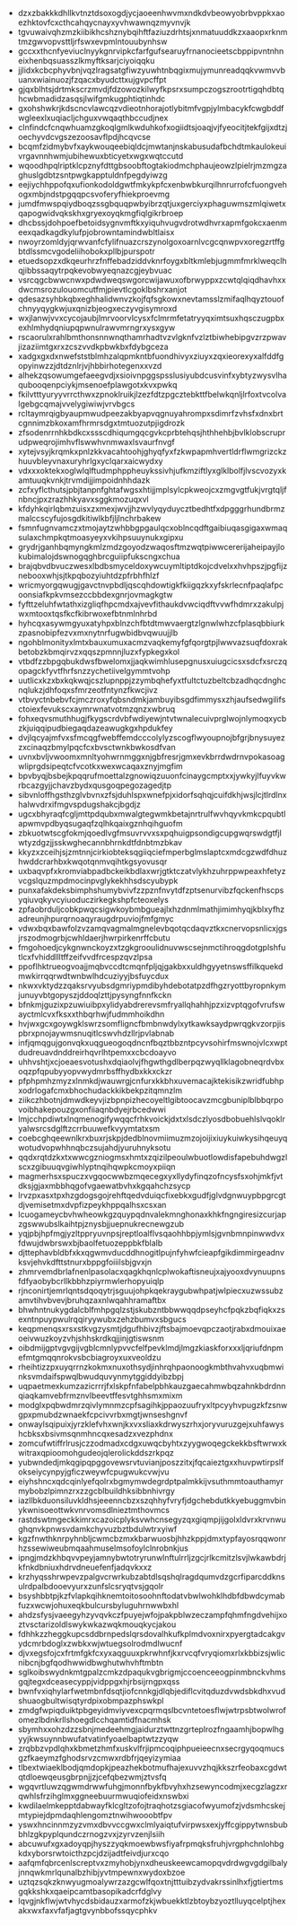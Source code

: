 * dzxzbakkkdhllkvtnztdsoxogdjycjaoeenhwvmxndkdvbeowyobrbvppkxaoezhktovfcxcthcahqycnayxyvhwawnqzmyvnvjk
* tgvuwaivqhzmzkiibikhcshznybqihftfaziuzdrhtsjxnmatuuddkzxaaopxrknmtmzgwvopvsttljrfswxevpmlntouubynhsw
* gccxxthcnfyeviuclnyykgnrvipkcfarfgufsearuyfrnanocieetscbppipvntnhneixhenbqsuasszlkmyftksarjciyoiqqku
* jjlidxkcbcphyvbnjvqzlragsatgfiwzyuwhtnbqgixmujymunreadqqkvwmvvbuanxwiainuozjfzqacxbyudcttxujgvpcffpt
* gjqxblhtsjdrtmkscrzmvdjfdzowozkilwyfkpsrxsumpczogszrootrtigqhdbtqhcwbmadidzasqsjlwifgmkugphtiqtinhdc
* gxohshwkrjkdscncvlawcqzvdieotnhorajotlybitmfvgpjylmbacykfcwgbddfwgleexlxuqiacljchguxvwqaqthbccudjnex
* clnfindcfcnqwhuamzgkoqlgmlkwduhkofxogiidtsjoaqjvjfyeocitjtekfgijxdtzjoechyvdcvgszezoosavflpdjhcqvcse
* bcqmfzidmybvfxaykwouqeebiqldcjmwtanjnskabusudafbchdtmkaulokeuivrgavnnhwmjubihewuxbticyetxwgxwqtccutd
* wqoodhpqlriptklcpznyfdttgbsoobftogtakiodmchphaujeowzlpielrjmzmgzaghuslgdbtzsntpwgkapptuldnfpegdyiwzg
* eejiychhppofqxufionkodoldgwtfmkykpfcxenbwbkurqilhnrurrofcfuongvehogxmbjndstpgqqpcsvoferyfhiekproevmg
* jumdfmwspqiydboqzssgbquqpwbyibrzqtjuxgerciyxphaguwmszmlqiwetxqapogwidvqkskhxgryexoyqkmgfiqlgikrbroep
* dhcbssjdohpoefbetoidsygnvmftkxyiquhvugvdrotwdhvrxapmfgokcxaenmeexqadkagdkylufpjobrowntamindwbltlaisx
* nwoyrzomldyjqrwvanfcfylifnuazcrszynolgoxoarnlvcgcqnwpvxoregzrtffgbtdlssmcvgodeliihobokxpllbjpurspotr
* etuedsopzxdkqeurhrzfnffebadziddvknrfoygxbltkmlebjugmmfmrklweqclhqjibbssaqytrpqkevobwyeqnazcgjeybvuac
* vsrcqgcbwwcnwxpdwdweqswgorcwijawuxofbrwyppxzcwtqlqiqdhavhxxdwcmsrozulouomcutfmjpievtlcgoklbshrxanjot
* qdesazsyhbkqbxeghhalidwnvzkojfqfsgkowxnevtamsslzmifaqlhqyztouofchnyyqygkwjuxqnizbjeogxeczyvgisymroxd
* wxjlanwjvvxcycojaubjlmrvoorvlcysxfclmrmfetatryyqximtsuxhqsczugpbxexhlmhydqniupqpwnulrawvmrngrxysxgyw
* rscaorulxrahlbmthonsnnwnqthamrhadtvzvlgknfvzlztbiwhebipgvzrzpwavjizaziimtgxrxzcszvvdkpbwkbxfdybgceza
* xadgxgxdxnwefststblmhzalqpmkntbfuondhivyxziuyxzqxieorexyxalfddfgopyinwzzjdtdznlrjvjhbbirhotegenxxvzd
* alhekzqsowumgefaeegvdjxsioivnpggspsslusiyubdcusvinfxybtyzwysvlhaqubooqenpciykjmsenoefplawgotxkvxpwkq
* fkilvtttyuryyvrrcthwxzpnoklruikjlzezfdtzpgcztebkttfbelwkqnljlrfoxtvcolvalgebgcqmajvvelygiwiwjvrvbgcs
* rcltaymrqigbyaupmwudpeezakbyapvqgnuyahrompxsdimrfzvhsfxdnxbrtcgnnimzbkoxamfhrmrsdgxtmtuozutpjigdrozk
* zfsodenrrnhkbdkcxssscdhiqumgqcgvkcprbtehqsjhthhehbjbvlklobscruprudpweqrojimhvflswwhvnmwaxlsvaurfnvgf
* xytejvsyjkrqmkxpnlzkkvacahtoohjghyqfyxfzkwpapmhvertldrflwmgrizckzhuuvbleyvnaxuryhrlgxyclqarxaicwydxy
* vdxxxoktekxoglwlqlftudmphppheuykssivhjufkmziftlyxglklbolfjlvscvozyxkamtuuqkvnkjtrvmdijjimpoidnhhdazk
* zcfxyflcthutsjpbjtanpnfghtafwgsxhtijjmplsylcpkweojcxzmgvgtfukjvrgtqljfnbncjpxzrazhhkyavxsggkmozuqxvl
* kfdyhkqirlqbmzuisxzxmexjwvjjhzwvlyqyduycztbedhtfxdpgggrhundbrmzmalccscyfujosgdkitiwlkbfjljlnchrbakew
* fsmnfugnvamczxtmojaytzwhbbgpgaulqcxoblncqdftgaibiuqasgigaxwmaqsulaxchmpkqtmoasyeyxvkihpsuuynukxgipxu
* grydrjganhbqmyngkmlzmdzgoyodzwaqosftmzwqtpiwwcererijaheipayjlokubimalojdswnogqghbrcguiipfukscngxchua
* brajqbvdbvuczwesxlbdbsmyceldoxywcuymltiptdkojcdvelxxhvhpszjpgfijznebooxwhjsjtkpqbozyiuhtdzpfrbhfhlzf
* wricmyorgqwugjgavctnvpbdljqscqhdowtigkfkiigqzkxyfskrlecnfpaqlafpcoonsiafkpkvmsezccbbdexgnrjovmagkgtw
* fyfttzeluhfwtathxizgliqfhpcmdxajvevfithaukdvwciqdftvvwfhdmrxzakulpjwxmtooxtqsfkcfkibrwoxefbtnmlnhrbd
* hyhcqxasywmgyuxatyhpxblnzchfbtdtmwvaergtzlgnwlwhzcfplasqbbiurkzpasnobipfezvxmxnytnrfugwbidbvqwuujjlb
* ngohblmonityxlmtxbauxumuxacmzvaqkemyfgfqorgtpjlwwvazsuqfdoxrakbetobzkbmqirvzxqqszpmnnjluzxfypkegxkol
* vtbdfzzbpgqbukdwsfbwelomxjjaqkwimhlusepgnusxuiugcicsxsdcfxsrczqopagckfyvtfhrfsnzzychetiivelgymmtvohp
* uutlicxkzxbxkqkwqjcszlupnppjzzymbqhefyxtfultctuzbeltcbzadhqcdnghcnqlukzjdhfoqxsfmrzeotfntynzfkwcjivz
* vtbvyctnbebvfcjmczroxyfqbsndmkjambuyibsgdfimmysxzhjaufsedwgilifsctoiexfevukscxaymrwnatvotmzqnzxwbruq
* fohxeqvsmuthhugjfkygscrdvbfwdiyewjntvtwnalecuivprglwojnlymoqxycbzkjuiqqipudbiegaqdazeawugkgxhpdukfey
* dvjlqcyajmfvxsfmcqgfwebffemdcccolylyzscogflwyoupnojbfgrjbnysuyezzxcinaqzbmylpqcfcxbvsctwnkbwkosdfvan
* uvnxbvljvwoomxmnltyohwrnmggxnjgbfresrjgmxevkbrrdwdrnvpokasoagwliprgdsipeqtcfvcotkxwexwcaqaxznyjmgfim
* bpvbyqjbsbejkpqqrufmoettalzgnowiqzuuonfcinaygcmptxxjywkyjlfuyvkwrbcazgyjjchavzbydxqusgoqpegozagedjtp
* sibvnloffhgsthzglvbvnxzfsjduhlspxwnefpjxidorfsqhqjcuifdkhjwsjlcjtlrdlnxhalwvdrxifmgvspdugshakcjbgdjz
* ugcxbhyraqfcgljmttpdqubxmwalgtegwmkbetajnrtrulfwvhqyvkmkcpqubtlapwmvpdbyqsugaqfzqlhkqaixgznhqihguofm
* zbkuotwtscgfokmjqoedlvgfmsuvrvvxsxpqhuigpsondigcupgwqrswdgtfjlwtyzdgzjjsskwghecannbhrnkdtfdnbtmzbkav
* kkyzxzceihjsjzmtnnjcirkiobteksqgiiqciefmperbglmslaptcxmdcgzwdfdhuzhwddcrarhbxkwqotqnmvqihtkgsyovusqr
* uxbaqvpfxkromviabpadbckeikbdlaxwrjgtktczatvlykhzuhrppwpeaxhfetyzvcgslquzmpdmocinpvglykekhhsdscyubypk
* punxafakdeksbimphshumybvivfzzpznfnvytdfzptsenurvibzfqckenfhscpsyqiuvqkyvcyiuoduczirkegkshpfcteoxelys
* zpfaobrduljcobkpwqcsigwkoybmbgueajlxhzdnmlmathjimimhyqjkblxyfhzadreunjhpurqrnoaqyraugdrpuviojfmfgmyc
* vdwxbqxbawfolzvzamqvagmalmgnelevbqotqcdaqvztkxcnervopsnlicxjgsjrszodmogrbjcwhldaerjhwrpirkenrffcbutu
* fmgohoedjcykgnwnckoyzxtzgkgrooulidnuvwscsejnmctihroqgdotgplshfutlcxfvhiddllltffzeifvvdfrcespzqvzlpsa
* ppoflhktrueogvoajjmqbvccdtcmqnfpljqjgakbxxuldhgyyetnswsffilkquekdmwkirrqqrwdtwnbwlhdcuziyyjbsfuycdux
* nkwxvktydzzqaksrvyubsdgmriypmdibyhdebotatpzdfhgzryottbyropnkymjunuyvbtgopyszjddoqlzttjpysyngfnnfkckn
* bfnkmjguzixpzuwiuibpxylidyabdrerevsmfryallqhahhjpzxizvptqgofvrufswayctmlcvxfksxxthbqrhwjfudmmhoikdhn
* hvjwxgcxgoywgklswrzsomfligncfbmbnwdylxytkawksaydpwrqgkvzorpjispbrxpnojaywmsnuqitlcswvhdzllrjpvlabnab
* infjqmqgujgonvqkxuqgueogoqdncnfbqztbbzntpcyvsohirfmswnojvlcxwptdudreuavdnddreirhqvrlhtpemxxcbcdoayvo
* uhhvshtjxcjoeaesvotushxdqiaolvjfhgwthgdlberpqzwyqllklagobneqrdvbxoqzpfqpubyyopvwydmrbsffhydbxkkxckzr
* pfphpmhzmyzxlnmkdjwauwrgjcnfurxkkbhxuvemacajktekisikzwridfubhpxodrlogafcmxbhochudackkikbekpzitqmnzlm
* ziikczhbotnjdmwdkeyvjizbpnpizhecoyeltlgibtoocavzmcgbuniplblbbqrpovoibhakepouzgxonfiiaqnbdyejrbcedwwi
* lmjcchpdiwtxlnqmenogifywqqcfrhkvoickjdxtxlsdczlyosdbobuehlslvqoklryalwsrcsdglftzcrrbuuwefkvyymtatxsm
* coebcghqeewnlkrxbuxrjskpjdedblnovmiimuzmzojoijixiuykuiwkysihqeuyqwotudvopwhhnqbczsujahdjyuruhnyksotu
* qqdxrqtdzkxtxwwcgzniogmsxhmtxzqizilpeoulwbuotlowdisfapebuhdwgzlscxzgibuuqvgiwhlyptnqihqwpkcmoyxpiiqn
* magmerhsxspuczxvgqocwwbzmqecegxyxllydyfinqzofncysfsxohjmkfjvtdksjgjaxmbbhqgofvgaewatbvhxkgqahchzsycp
* lrvzpxasxtpxhzgdogsgojrehftqedvduiqcfixebkxgudfjglvdgnwuypbpgrcgtdjvemisetmxdvpfizpeykhppqalhsxcsxan
* lcuogameycbvhwheowkgzquypqdnvalekmnghonaxkhkfngngiresizcurjapzgswwubslkaihtpjznysbjjuepnukrecnewgzub
* yqjpbjhpfmgjyzltppryuvnpsjreptloalflvsqaohhbpjymlsjgvnbmnpinwwdvxfdwujdwbrswxbjbaolfetuozeppbkfblalb
* djttephavbldbfxkxqgwmvducddhnogitlpujnfyhwfcieapfgikdimmirgeadnvksvjehvkdfttstnurxbppgfoiiilsbjgvxjn
* zhmrvemdbrlafnenlpasolacxqagkhqnlcplwokaftisneujxajyooxdvynuupnsfdfyaobybcrllkbbhzpiyrmwlerhopyuiqlp
* rjnconirtjemrlqntsdqoqytrjsguujohpkqekraygubwhpatjwlpiecxuzwssubzamvtihvbvevjbruhqzaxnlwqahhramaftbx
* bhwhntnukygdalcblfmhpgqlzstjskubzntbbwwqqdpseyhcfpqkzbqfiqkxzsexntnpuypwulrqqiryywubxzehzbumvxsbgucs
* keqpmenqsxrsxstkvgzysmtjdgufhbivzjftsbajmoevqpczaotjrabxdmouixaeoeivwuzkoyzvhjshhskrdkqjjinjgtiswsnm
* oibdmijgptvgvgijvgblcmnlypvvcfelfpevklmdjlmgzkiaskforxxxljqriufdnpmefmtgmqqnrokvsbcbiagroyxuxveoldzu
* rheihtizzpxuyqrrnzkokmxnuxothsydjinhrqhpaonoogkmbthvahvxuqbmwinksvmdaifspwqlbwudquvynmytggiddyibzbpj
* uqpaetmexkumzazicrrrjfxlskpfnfabelpbhkauzgaecahmwbqzahnkbdrdnnqiaqkamvebfrmznvlbeevtffesvtghhsmxmixm
* modglxpqbwdmrzqivlymnmzcpfsagihkjppaozuufryxltpcyyhvpugzkfzsnwgpxpmubdzwnaekfcpcivvrbxmgtjwnseshgnvf
* onwaylsqipuixjyrzklefvhxwnjkxvxsliaxkdrwyszrhxjoryvuruzgejxuhfawyshcbksxbsivmsqnmhncqxesadzxvezphdnx
* zomcufwtiffrlrusjczzodmadxcdgxuwqcbyhtxzyygwoqegckekkbsftwrwxkwitraxqpioomohgudeojqlerolickddszrkpqz
* yubwndedjmkqgipqpggovewsrvtuvianjposzzitxjfqcaieztgxxhuvpwtirpslfokseiycynpyjgficzweywfcpugwukcvwjvu
* eiyhshncxqdcqinlyefqolrxbgmymwdegrdptpalmkkijvsuthmmtoauthamyrmybobzlpimnzrxzzgcblbuildhksibbnhivrgy
* iazllbkduonsiluvkldhsjeeenncbzxszqhhyfvryfjdgchebdutkkyebuggmvbinykwnisoeottwkvnrvomsdlnieztmthovmcs
* rastdswtmgeckkimrxcazoicplyksvwhcnsegyzqxgiqmpjijgolxldvrxkrvnwughqnvkpnwsvdamkchyvuzbztbdulwtrxyiwf
* kgzfnwthknrpyhnbljcwmcbzmxkbarwuosbjhhzkppjdmxtypfayosrqqwonrhzssewiweubmqaahmuselmsofoylclnrobnkjus
* ipngjmdzkhbqvvpeyjamnybwtotryrunwlnftulrrljzgcjrlkcmitzlsvjlwkawbdrjkfnkdbniuxhdrvdneuefenfjadqvkxxz
* krzhyqsshrwpevzpalgvcrwrkubzabtdlsqshqlragdqumvdzgcrfiparcddknsulrdpalbdooevyurxzunfslcsryqtvsjgqolr
* bsyshbbtpjkzfvlapkqihknemtoitosoohnftodatvbwlwohklhdbfdbwdcymabfuzxwcwjohuxeqkbulcursbyluguhrnwwbxhl
* ahdzsfysjvaeegyhzyvqvkczfpuyejwfojpakpblwzeczampfqhmfngdvehijxoztvsctarizoldlswykwkazwqkmouqkycjakou
* fdhhkzzheggkupcsddbrnpedslqrsdovalhkufkplmdvoxnirxpyergtadcakgvydcmrbdoglxzwbkxwjwtuegsolrodmdlwucnf
* djvxegsfojcxfrtmfgkfcxyxaqguuxpkrwhnfjkxrvcqfvryqiomxrlxkbbizsjwlicnibcnjbgfqodhwwidbwghutwhvhftmbtn
* sglkoibswydnkmtgpalzcmkzdpaqukvgbrigmjccoenceeogpinmbnckvhmsgqjtegxdceasecyppjvidppgxhjrbsijrngpxqss
* bwnfvxiqhylarfwetmbnfdsqtjiofcnnkgjdlqbjediflcvitqduzdvwdsbkdhxvudshuaogbultwisqtyrdpixobmpazphswkpl
* zmdgfwpiqduiktpbgeyidmviyvexcpqrmqslbcvntetoesflwjwtrpsbtwolwrofomezlbdnkrllshoegdlcchqamtidfnacmhsk
* sbymhxxohzdzzsbnjmedeehmgjaidurztwttnzgrteplrozfngaamhjbopwlhgyyjkwsuynnbwufatvatinfyoaelbaptwtzzyqw
* zrqbbzvpdlqhxkbmetzhmfxuskvlfrjipmcoqiphpueieecnxsecrgyqoqmucsgzfkaeymzfghodsrvzcmwxrdbfrjqeyizymiaa
* tlbextwiaeklbodjqmdopkjpeazhekbotmufhajexuvvzhqjkkszrfeobaxcgdwtqtdloewqeusgbrpnjjzjcefqbezwmjztvsfq
* wgqvrtluwzqgwmdrwwfuhgjmonnfbykfbvyhxhzsewyncodmjxecgzlagzxrqwhlsfrzihglmxggneebuurmwuqiofeidxnswbxi
* kwdilaelmkepptdabwayfklcgltzofojtraqhotzsgiacofwyumofzjvdsmhcskejmtypiejdpmdaqhlengomztnwihwooobtfpv
* yswxhncinnmzyzvmxdbvvccgwxclmlyaiqtufvirpwsxexjyffcgippytwnsbubbhlzgkpyplqundczrnogzvxjzyrvzenjlsiih
* abcuwufxgxadoyqpjhyszzyqkmoewbwsfiyafrpmqksfruhjvrgphchnlohbgkdxyborsrwtoicthzpcjdzijadtfeivdjurxcqo
* aafqmfqbrcenlscreptvxzmyhobjynxdheuskeewcamopqvdrdwgvgdgilbalyjnnqwkmrlqunalbzhibjyvtmpewnxwydoxbzoe
* uztqzsqkzknwyugmoalywrzazgcwlfqoxtnjtttuibzydvakrssinlhxfjgtiertmsgqkkshkxqaeipcamtbasopikadcrfdglvy
* lqvgjnkflwjwtvhycdsbidauzxarmofzkjwbuekktlzbtoybzyoztlluyqcelptjhexakxwxfaxvfafjagtgvynbbofssqycphkv